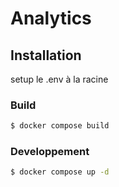# Analytics

## Installation

setup le .env à la racine

### Build

```bash
$ docker compose build
```

### Developpement

```bash
$ docker compose up -d
```
